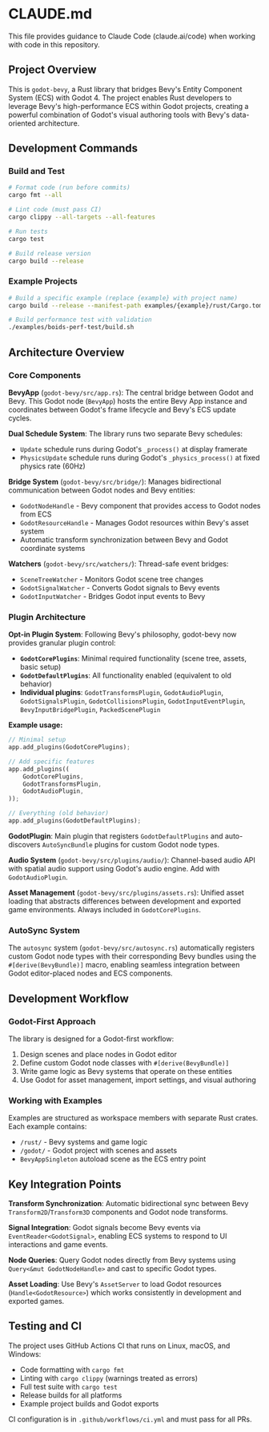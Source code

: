 # CLAUDE.md

This file provides guidance to Claude Code (claude.ai/code) when working with code in this repository.

## Project Overview

This is `godot-bevy`, a Rust library that bridges Bevy's Entity Component System (ECS) with Godot 4. The project enables Rust developers to leverage Bevy's high-performance ECS within Godot projects, creating a powerful combination of Godot's visual authoring tools with Bevy's data-oriented architecture.

## Development Commands

### Build and Test
```bash
# Format code (run before commits)
cargo fmt --all

# Lint code (must pass CI)
cargo clippy --all-targets --all-features

# Run tests
cargo test

# Build release version
cargo build --release
```

### Example Projects
```bash
# Build a specific example (replace {example} with project name)
cargo build --release --manifest-path examples/{example}/rust/Cargo.toml

# Build performance test with validation
./examples/boids-perf-test/build.sh
```

## Architecture Overview

### Core Components

**BevyApp** (`godot-bevy/src/app.rs`): The central bridge between Godot and Bevy. This Godot node (`BevyApp`) hosts the entire Bevy App instance and coordinates between Godot's frame lifecycle and Bevy's ECS update cycles.

**Dual Schedule System**: The library runs two separate Bevy schedules:
- `Update` schedule runs during Godot's `_process()` at display framerate
- `PhysicsUpdate` schedule runs during Godot's `_physics_process()` at fixed physics rate (60Hz)

**Bridge System** (`godot-bevy/src/bridge/`): Manages bidirectional communication between Godot nodes and Bevy entities:
- `GodotNodeHandle` - Bevy component that provides access to Godot nodes from ECS
- `GodotResourceHandle` - Manages Godot resources within Bevy's asset system
- Automatic transform synchronization between Bevy and Godot coordinate systems

**Watchers** (`godot-bevy/src/watchers/`): Thread-safe event bridges:
- `SceneTreeWatcher` - Monitors Godot scene tree changes
- `GodotSignalWatcher` - Converts Godot signals to Bevy events  
- `GodotInputWatcher` - Bridges Godot input events to Bevy

### Plugin Architecture

**Opt-in Plugin System**: Following Bevy's philosophy, godot-bevy now provides granular plugin control:

- **`GodotCorePlugins`**: Minimal required functionality (scene tree, assets, basic setup)
- **`GodotDefaultPlugins`**: All functionality enabled (equivalent to old behavior)
- **Individual plugins**: `GodotTransformsPlugin`, `GodotAudioPlugin`, `GodotSignalsPlugin`, `GodotCollisionsPlugin`, `GodotInputEventPlugin`, `BevyInputBridgePlugin`, `PackedScenePlugin`

**Example usage:**
```rust
// Minimal setup
app.add_plugins(GodotCorePlugins);

// Add specific features
app.add_plugins((
    GodotCorePlugins,
    GodotTransformsPlugin,
    GodotAudioPlugin,
));

// Everything (old behavior)
app.add_plugins(GodotDefaultPlugins);
```

**GodotPlugin**: Main plugin that registers `GodotDefaultPlugins` and auto-discovers `AutoSyncBundle` plugins for custom Godot node types.

**Audio System** (`godot-bevy/src/plugins/audio/`): Channel-based audio API with spatial audio support using Godot's audio engine. Add with `GodotAudioPlugin`.

**Asset Management** (`godot-bevy/src/plugins/assets.rs`): Unified asset loading that abstracts differences between development and exported game environments. Always included in `GodotCorePlugins`.

### AutoSync System

The `autosync` system (`godot-bevy/src/autosync.rs`) automatically registers custom Godot node types with their corresponding Bevy bundles using the `#[derive(BevyBundle)]` macro, enabling seamless integration between Godot editor-placed nodes and ECS components.

## Development Workflow

### Godot-First Approach
The library is designed for a Godot-first workflow:
1. Design scenes and place nodes in Godot editor
2. Define custom Godot node classes with `#[derive(BevyBundle)]` 
3. Write game logic as Bevy systems that operate on these entities
4. Use Godot for asset management, import settings, and visual authoring

### Working with Examples
Examples are structured as workspace members with separate Rust crates. Each example contains:
- `/rust/` - Bevy systems and game logic
- `/godot/` - Godot project with scenes and assets
- `BevyAppSingleton` autoload scene as the ECS entry point

## Key Integration Points

**Transform Synchronization**: Automatic bidirectional sync between Bevy `Transform2D`/`Transform3D` components and Godot node transforms.

**Signal Integration**: Godot signals become Bevy events via `EventReader<GodotSignal>`, enabling ECS systems to respond to UI interactions and game events.

**Node Queries**: Query Godot nodes directly from Bevy systems using `Query<&mut GodotNodeHandle>` and cast to specific Godot types.

**Asset Loading**: Use Bevy's `AssetServer` to load Godot resources (`Handle<GodotResource>`) which works consistently in development and exported games.

## Testing and CI

The project uses GitHub Actions CI that runs on Linux, macOS, and Windows:
- Code formatting with `cargo fmt`
- Linting with `cargo clippy` (warnings treated as errors)
- Full test suite with `cargo test`
- Release builds for all platforms
- Example project builds and Godot exports

CI configuration is in `.github/workflows/ci.yml` and must pass for all PRs.